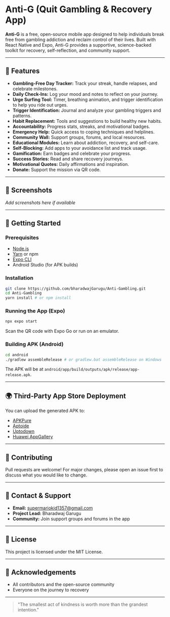 # Anti-G (Quit Gambling & Recovery App)

**Anti-G** is a free, open-source mobile app designed to help individuals break free from gambling addiction and reclaim control of their lives. Built with React Native and Expo, Anti-G provides a supportive, science-backed toolkit for recovery, self-reflection, and community support.

---

## 🌟 Features

- **Gambling-Free Day Tracker:** Track your streak, handle relapses, and celebrate milestones.
- **Daily Check-Ins:** Log your mood and notes to reflect on your journey.
- **Urge Surfing Tool:** Timer, breathing animation, and trigger identification to help you ride out urges.
- **Trigger Identification:** Journal and analyze your gambling triggers and patterns.
- **Habit Replacement:** Tools and suggestions to build healthy new habits.
- **Accountability:** Progress stats, streaks, and motivational badges.
- **Emergency Help:** Quick access to coping techniques and helplines.
- **Community Wall:** Support groups, forums, and local resources.
- **Educational Modules:** Learn about addiction, recovery, and self-care.
- **Self-Blocking:** Add apps to your avoidance list and track usage.
- **Gamification:** Earn badges and celebrate your progress.
- **Success Stories:** Read and share recovery journeys.
- **Motivational Quotes:** Daily affirmations and inspiration.
- **Donate:** Support the mission via QR code.

---

## 📱 Screenshots
*Add screenshots here if available*

---

## 🚀 Getting Started

### Prerequisites
- [Node.js](https://nodejs.org/)
- [Yarn](https://yarnpkg.com/) or npm
- [Expo CLI](https://docs.expo.dev/get-started/installation/)
- Android Studio (for APK builds)

### Installation
```sh
git clone https://github.com/bharadwajGarugu/Anti-Gambling.git
cd Anti-Gambling
yarn install # or npm install
```

### Running the App (Expo)
```sh
npx expo start
```
Scan the QR code with Expo Go or run on an emulator.

### Building APK (Android)
```sh
cd android
./gradlew assembleRelease # or gradlew.bat assembleRelease on Windows
```
The APK will be at `android/app/build/outputs/apk/release/app-release.apk`.

---

## 🌍 Third-Party App Store Deployment
You can upload the generated APK to:
- [APKPure](https://apkpure.com/)
- [Aptoide](https://www.aptoide.com/)
- [Uptodown](https://en.uptodown.com/android)
- [Huawei AppGallery](https://developer.huawei.com/consumer/en/doc/distribution/app/agc-help-upload-apk-0000001053628147)

---

## 🤝 Contributing
Pull requests are welcome! For major changes, please open an issue first to discuss what you would like to change.

---

## 📧 Contact & Support
- **Email:** supermariokid1357@gmail.com
- **Project Lead:** Bharadwaj Garugu
- **Community:** Join support groups and forums in the app

---

## 📜 License
This project is licensed under the MIT License.

---

## 🙏 Acknowledgements
- All contributors and the open-source community
- Everyone on the journey to recovery

---

> "The smallest act of kindness is worth more than the grandest intention." 